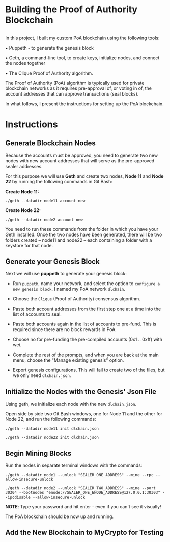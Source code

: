 # Building the Proof of Authority Blockchain
 
 ## 
 In this project, I built my custom PoA blockchain using the following tools:

•  Puppeth - to generate the genesis block

•  Geth, a command-line tool, to create keys, initialize nodes, and connect the nodes together

•  The Clique Proof of Authority algorithm.

The Proof of Authority (PoA) algorithm is typically used for private blockchain networks as it requires pre-approval of, or voting in of, the account addresses that can approve transactions (seal blocks).

In what follows, I present the instructions for setting up the PoA blockchain.

# Instructions

## Generate Blockchain Nodes
Because the accounts must be approved, you need to generate two new nodes with new account addresses that will serve as the pre-approved sealer addresses.

For this purpose we will use **Geth** and create two nodes, **Node 11** and **Node 22** by running the following commands in Git Bash:

**Create Node 11:**

`./geth --datadir node11 account new`

**Create Node 22:**

`./geth --datadir node2 account new`

You need to run these commands from the folder in which you have your Geth installed. Once the two nodes have been generated, there will be two folders created – node11 and node22 – each containing a folder with a keystore for that node.

## Generate your Genesis Block
Next we will use **puppeth** to generate your genesis block:

- Run `puppeth`, name your network, and select the option to `configure a new genesis block`. I named my PoA network `dlchain`.

- Choose the `Clique` (Proof of Authority) consensus algorithm.

- Paste both account addresses from the first step one at a time into the list of accounts to seal.

- Paste both accounts again in the list of accounts to pre-fund. This is required since there are no block rewards in PoA.

- Choose no for pre-funding the pre-compiled accounts (0x1 .. 0xff) with wei.

- Complete the rest of the prompts, and when you are back at the main menu, choose the "Manage existing genesis" option.

- Export genesis configurations. This will fail to create two of the files, but we only need `dlchain.json`.

## Initialize the Nodes with the Genesis' Json File

Using geth, we initialize each node with the new `dlchain.json`.

Open side by side two Git Bash windows, one for Node 11 and the other for Node 22, and run the following commands:

`./geth --datadir node11 init dlchain.json`

`./geth --datadir node22 init dlchain.json`


## Begin Mining Blocks

Run the nodes in separate terminal windows with the commands:

`./geth --datadir node1 --unlock "SEALER_ONE_ADDRESS" --mine --rpc --allow-insecure-unlock`

`./geth --datadir node2 --unlock "SEALER_TWO_ADDRESS" --mine --port 30304 --bootnodes "enode://SEALER_ONE_ENODE_ADDRESS@127.0.0.1:30303" --ipcdisable --allow-insecure-unlock`

**NOTE**: Type your password and hit enter - even if you can't see it visually!

The PoA blockchain should be now up and running.

## Add the New Blockchain to MyCrypto for Testing
